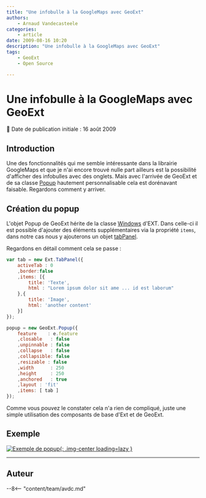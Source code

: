 ```yaml
---
title: "Une infobulle à la GoogleMaps avec GeoExt"
authors:
    - Arnaud Vandecasteele
categories:
    - article
date: 2009-08-16 10:20
description: "Une infobulle à la GoogleMaps avec GeoExt"
tags:
    - GeoExt
    - Open Source

---
```


# Une infobulle à la GoogleMaps avec GeoExt

:calendar: Date de publication initiale : 16 août 2009

## Introduction

Une des fonctionnalités qui me semble intéressante dans la librairie GoogleMaps et que je n'ai encore trouvé nulle part ailleurs est la possibilité d'afficher des infobulles avec des onglets. Mais avec l'arrivée de GeoExt et de sa classe [Popup](http://www.geoext.org/lib/GeoExt/widgets/Popup.html) hautement personnalisable cela est dorénavant faisable. Regardons comment y arriver.


## Création du popup

L'objet Popup de GeoExt hérite de la classe [Windows](http://extjs.com/deploy/dev/docs/?class=Ext.Window) d'EXT. Dans celle-ci il est possible d'ajouter des éléments supplémentaires via la propriété `items`, dans notre cas nous y ajouterons un objet [tabPanel](http://extjs.com/deploy/dev/docs/?class=Ext.TabPanel).

Regardons en détail comment cela se passe :

```javascript
var tab = new Ext.TabPanel({
    activeTab : 0
    ,border:false
    ,items: [{
        title: 'Texte',
        html : "Lorem ipsum dolor sit ame ... id est laborum"
    },{
        title: 'Image',
        html: 'another content'
    }]
});

popup = new GeoExt.Popup({
    feature    : e.feature
    ,closable   : false
    ,unpinnable : false
    ,collapse   : false
    ,collapsible: false
    ,resizable : false
    ,width      : 250
    ,height     : 250
    ,anchored   : true  
    ,layout : 'fit'
    ,items: [ tab ]
});
```

Comme vous pouvez le constater cela n'a rien de compliqué, juste une simple utilisation des composants de base d'Ext et de GeoExt.

## Exemple

[![Exemple de popup](https://cdn.geotribu.fr/img/articles-blog-rdp/articles/2009/exemple_popup.png "Exemple de popup"){: .img-center loading=lazy }](http://geotribu.net/applications/tutoriaux/GeoExt/tutoriel/popup_gmap.html)

----

## Auteur

--8<-- "content/team/avdc.md"
